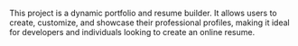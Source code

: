 This project is a dynamic portfolio and resume builder. It allows users to create, customize, and showcase their professional profiles, making it ideal for developers and individuals looking to create an online resume.
